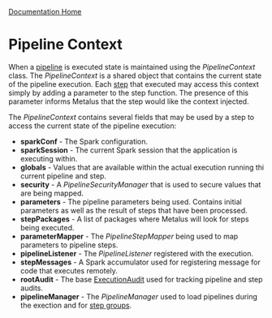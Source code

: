 [Documentation Home](readme.md)

# Pipeline Context
When a [pipeline](pipelines.md) is executed state is maintained using the _PipelineContext_ class. The *PipelineContext* 
is a shared object that contains the current state of the pipeline execution. Each [step](pipeline-steps.md) that 
executed may access this context simply by adding a parameter to the step function. The presence of this parameter 
informs Metalus that the step would like the context injected.

The _PipelineContext_ contains several fields that may be used by a step to access the current state of the pipeline
execution:

* **sparkConf** - The Spark configuration. 
* **sparkSession** - The current Spark session that the application is executing within.
* **globals** - Values that are available within the actual execution running thi current pipeline and step.
* **security** - A _PipelineSecurityManager_ that is used to secure values that are being mapped.
* **parameters** - The pipeline parameters being used. Contains initial parameters as well as the result of steps that 
have been processed.
* **stepPackages** - A list of packages where Metalus will look for steps being executed.
* **parameterMapper** - The _PipelineStepMapper_ being used to map parameters to pipeline steps.
* **pipelineListener** - The _PipelineListener_ registered with the execution.
* **stepMessages** - A Spark accumulator used for registering message for code that executes remotely.
* **rootAudit** - The base [ExecutionAudit](executionaudits.md) used for tracking pipeline and step audits.
* **pipelineManager** - The _PipelineManager_ used to load pipelines during the exection and for [step groups](step-groups.md).
